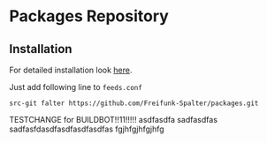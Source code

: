 # Packages Repository

## Installation

For detailed installation look [here](INSTALLATION.md).

Just add following line to `feeds.conf`

    src-git falter https://github.com/Freifunk-Spalter/packages.git

TESTCHANGE for BUILDBOT!!11!!!!!
asdfasdfa
sadfasdfas
sadfasfdasdfasdfasdfasdfas
fgjhfgjhfgjhfg
